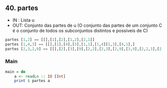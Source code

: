 ## 40. partes
- IN : Lista u
- OUT: Conjunto das partes de u (O conjunto das partes de um conjunto C é o conjunto de todos os subconjuntos distintos e possíveis de C)
```hs
partes [1,2] == [[],[1],[2],[1,2],[2,1]]
partes [1,4,3] == [[],[1],[4],[3],[1,1],[1,4][1,3],[4,1],]
partes [2,3,2,9] == [[],[2],[3],[9],[2,2],[2,3],[2,9],[3,9],[2,2,3],[2,2,9],[2,3,9],[2,2,3,9]]
```


<!--MAIN_BEGIN-->
### Main
```hs
main = do
    a <- readLn :: IO [Int]
    print $ partes a

```
<!--MAIN_END-->
